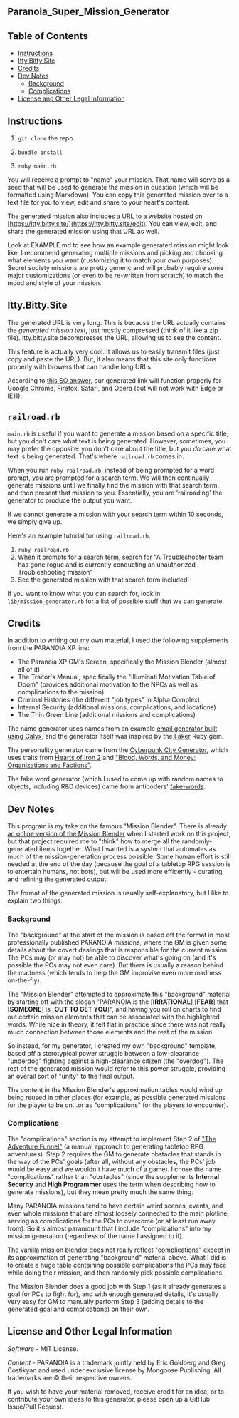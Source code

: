 ## Paranoia_Super_Mission_Generator

## Table of Contents

  - [Instructions](#instructions)
  - [Itty.Bitty.Site](#ittybittysite)
  - [Credits](#credits)
  - [Dev Notes](#dev-notes)
    - [Background](#background)
    - [Complications](#complications)
  - [License and Other Legal Information](#license-and-other-legal-information)

## Instructions
1. ```git clone``` the repo.

2. ```bundle install```

3. ```ruby main.rb```

You will receive a prompt to "name" your mission. That name will serve as a seed that will be used to generate the mission in question (which will be formatted using Markdown). You can copy this generated mission over to a text file for you to view, edit and share to your heart's content.

The generated mission also includes a URL to a website hosted on [https://itty.bitty.site/](https://itty.bitty.site/edit). You can view, edit, and share the generated mission using that URL as well.

Look at EXAMPLE.md to see how an example generated mission might look like. I recommend generating multiple missions and picking and choosing what elements you want (customizing it to match your own purposes). Secret society missions are pretty generic and will probably require some major customizations (or even to be re-written from scratch) to match the mood and style of your mission.

## Itty.Bitty.Site
The generated URL is very long. This is because the URL actually contains the *generated mission text*, just mostly compressed (think of it like a zip file). itty.bitty.site decompresses the URL, allowing us to see the content.

This feature is actually very cool. It allows us to easily transmit files (just copy and paste the URL). But, it also means that this site only functions properly with browers that can handle long URLs.

According to [this SO answer](https://stackoverflow.com/a/417184), our generated link will function properly for Google Chrome, Firefox, Safari, and Opera (but will not work with Edge or IE11).

## ```railroad.rb```

```main.rb``` is useful if you want to generate a mission based on a specific title, but you don't care what text is being generated. However, sometimes, you may prefer the opposite: you don't care about the title, but you *do* care what text is being generated. That's where ```railroad.rb``` comes in.

When you run ```ruby railroad.rb```, instead of being prompted for a word prompt, you are prompted for a search term. We will then continually generate missions until we finally find the mission with that search term, and then present that mission to you. Essentially, you are 'railroading' the generator to produce the output you want.

If we cannot generate a mission with your search term within 10 seconds, we simply give up.

Here's an example tutorial for using ```railroad.rb```.

1. ```ruby railroad.rb```
2. When it prompts for a search term, search for "A Troubleshooter team has gone rogue and is currently conducting an unauthorized Troubleshooting mission"
3. See the generated mission with that search term included!

If you want to know what you can search for, look in ```lib/mission_generator.rb``` for a list of possible stuff that we can generate.

## Credits
In addition to writing out my own material, I used the following supplements from the PARANOIA XP line:

 - The Paranoia XP GM's Screen, specifically the Mission Blender (almost all of it)
 - The Traitor's Manual, specifically the "Illuminati Motivation Table of Doom" (provides additional motivation to the NPCs as well as complications to the mission)
 - Criminal Histories (the different "job types" in Alpha Complex)
 - Internal Security (additional missions, complications, and locations)
 - The Thin Green Line (additional missions and complications)

The name generator uses names from an example [email generator built using Calyx](https://github.com/maetl/calyx/blob/master/examples/faker.rb), and the generator itself was inspired by the [Faker](https://github.com/stympy/faker) Ruby gem.

The personality generator came from the [Cyberpunk City Generator](http://orteil.dashnet.org/randomgen/?gen=jDryXCLa), which uses traits from [Hearts of Iron 2](http://www.paradoxian.org/hoi2wiki/index.php/Minister_Traits) and ["Blood, Words, and Money: Organizations and Factions"](http://lotbieth.blogspot.com/2014/02/blood-words-and-money-organizations-and.html).

The fake word generator (which I used to come up with random names to objects, including R&D devices) came from anticoders' [fake-words](https://github.com/anticoders/fake-words/blob/master/index.js).

## Dev Notes

This program is my take on the famous "Mission Blender". There is already [an online version of the Mission Blender](http://www.highprogrammer.com/cgi-bin/mission_blender) when I started work on this project, but that project required me to "think" how to merge all the randomly-generated items together. What I wanted is a system that automates as much of the mission-generation process possible. Some human effort is still needed at the end of the day (because the goal of a tabletop RPG session is to entertain humans, not bots), but will be used more efficently - curating and refining the generated output.

The format of the generated mission is usually self-explanatory, but I like to explain two things.

### Background
The "background" at the start of the mission is based off the format in most professionally published PARANOIA missions, where the GM is given some details about the covert dealings that is responsible for the current mission. The PCs may (or may not) be able to discover what's going on (and it's possible the PCs may not even care). But there is usually a reason behind the madness (which tends to help the GM improvise even more madness on-the-fly).

The "Mission Blender" attempted to approximate this "background" material by starting off with the slogan "PARANOIA is the \[**IRRATIONAL**\] \[**FEAR**\] that \[**SOMEONE**\] is \[**OUT TO GET YOU**\]", and having you roll on charts to find out certain mission elements that can be associated with the highlighted words. While nice in theory, it felt flat in practice since there was not really much connection between those elements and the rest of the mission.

So instead, for my generator, I created my own "background" template, based off a sterotypical power struggle between a low-clearance "underdog" fighting against a high-clearance citizen (the "overdog"). The rest of the generated mission would refer to this power struggle, providing an overall sort of "unity" to the final output.

The content in the Mission Blender's approximation tables would wind up being reused in other places (for example, as possible generated missions for the player to be on...or as "complications" for the players to encounter).

### Complications

The "complications" section is my attempt to implement Step 2 of ["The Adventure Funnel"](http://xbowvsbuddha.blogspot.com/2006/10/adventure-funnel.html) (a manual approach to generating tabletop RPG adventures). Step 2 requires the GM to generate obstacles that stands in the way of the PCs' goals (after all, without any obstacles, the PCs' job would be easy and we wouldn't have much of a game). I chose the name "complications" rather than "obstacles" (since the supplements **Internal Security** and **High Programmer** uses the term when describing how to generate missions), but they mean pretty much the same thing.

Many PARANOIA missions tend to have certain weird scenes, events, and even whole missions that are almost loosely connected to the main plotline, serving as complications for the PCs to overcome (or at least run away from). So it's almost paramount that I include "complications" into my mission generation (regardless of the name I assigned to it).

The vanilla mission blender does not really reflect "complications" except in its approximation of generating "background" material above. What I did is to create a huge table containing possible complications the PCs may face while doing their mission, and then randomly pick possible complications.

The Mission Blender does a good job with Step 1 (as it already generates a goal for PCs to fight for), and with enough generated details, it's usually very easy for GM to manually perform Step 3 (adding details to the generated goal and complications) on their own.

## License and Other Legal Information

*Software* - MIT License.

*Content* - PARANOIA is a trademark jointly held by Eric Goldberg and Greg Costikyan and used under exclusive license by Mongoose Publishing. All trademarks are © their respective owners.

If you wish to have your material removed, receive credit for an idea, or to contribute your own ideas to this generator, please open up a GitHub Issue/Pull Request.